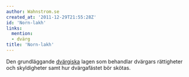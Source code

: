 ```yaml
---
author: Wahnstrom.se
created_at: '2011-12-29T21:55:28Z'
id: 'Norn-lakh'
links:
  mention:
  - dvärg
title: 'Norn-lakh'
---
```


Den grundläggande [dvärgiska] lagen som behandlar dvärgars rättigheter och skyldigheter samt hur
dvärgafästet bör skötas.

  [dvärgiska]: dvärg
